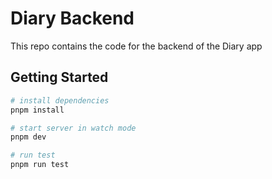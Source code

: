 # Diary Backend

This repo contains the code for the backend of the Diary app

## Getting Started

```bash
# install dependencies
pnpm install

# start server in watch mode
pnpm dev

# run test
pnpm run test
```
